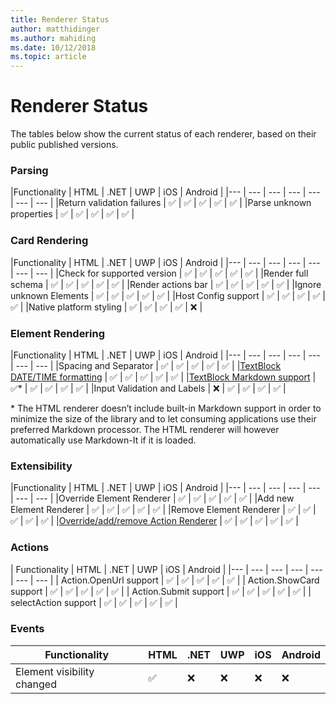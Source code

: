 ```yaml
---
title: Renderer Status
author: matthidinger
ms.author: mahiding
ms.date: 10/12/2018
ms.topic: article
---
```


# Renderer Status
The tables below show the current status of each renderer, based on their public published versions.

### Parsing

|Functionality | HTML | .NET | UWP | iOS | Android |
|--- | --- | --- | --- | --- | --- | --- |
|Return validation failures | ✅ | ✅ | ✅ | ✅ | ✅ |
|Parse unknown properties | ✅ | ✅ | ✅ | ✅ | ✅ |

### Card Rendering

|Functionality | HTML | .NET | UWP | iOS | Android |
|--- | --- | --- | --- | --- | --- | --- |
|Check for supported version | ✅ | ✅ | ✅ | ✅ | ✅  |
|Render full schema | ✅ | ✅ | ✅ | ✅ | ✅ |
|Render actions bar | ✅ | ✅ | ✅ | ✅ | ✅ |
|Ignore unknown Elements | ✅ | ✅ | ✅ | ✅ | ✅ |
|Host Config support | ✅ | ✅ | ✅ | ✅ | ✅ |
|Native platform styling | ✅ | ✅ | ✅ | ✅ | ❌ |

### Element Rendering

|Functionality | HTML | .NET | UWP | iOS | Android |
|--- | --- | --- | --- | --- | --- | --- |
|Spacing and Separator | ✅ | ✅ | ✅ | ✅ | ✅ |
|[TextBlock DATE/TIME formatting](../authoring-cards/text-features.md#datetime-formatting-and-localization) | ✅ | ✅ | ✅ | ✅ | ✅ |
|[TextBlock Markdown support](../authoring-cards/text-features.md#markdown-commonmark-subset) | ✅* | ✅ | ✅ | ✅ | ✅ |
|Input Validation and Labels | ❌ | ✅ | ✅ | ✅ | ✅ |

\* The HTML renderer doesn’t include built-in Markdown support in order to minimize the size of the library and to let consuming applications use their preferred Markdown processor. The HTML renderer will however automatically use Markdown-It if it is loaded.

### Extensibility

|Functionality | HTML | .NET | UWP | iOS | Android |
|--- | --- | --- | --- | --- | --- | --- |
|Override Element Renderer | ✅ | ✅ | ✅ | ✅ | ✅ |
|Add new Element Renderer | ✅ | ✅ | ✅ | ✅ | ✅ |
|Remove Element Renderer | ✅ | ✅ | ✅ | ✅ | ✅ |
|[Override/add/remove Action Renderer](https://github.com/Microsoft/AdaptiveCards/issues/1671) | ✅ | ✅ | ✅ | ✅ | ✅ |

### Actions

| Functionality | HTML | .NET | UWP | iOS | Android |
|--- | --- | --- | --- | --- | --- | --- |
| Action.OpenUrl support | ✅ | ✅ | ✅ | ✅ | ✅  |
| Action.ShowCard support  | ✅ | ✅ | ✅ | ✅ | ✅ |
| Action.Submit support  | ✅ | ✅ | ✅ | ✅ | ✅  |
| selectAction support | ✅ | ✅ | ✅ | ✅ | ✅ |

### Events

|       Functionality        | HTML | .NET | UWP | iOS | Android | 
|----------------------------|------|------|-----|-----|---------|
| Element visibility changed |  ✅   |  ❌   |  ❌  |  ❌  | ❌ |

